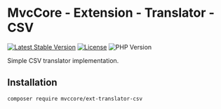 # MvcCore - Extension - Translator - CSV

[![Latest Stable Version](https://img.shields.io/badge/Stable-v5.2.1-brightgreen.svg?style=plastic)](https://github.com/mvccore/ext-translator-csv/releases)
[![License](https://img.shields.io/badge/License-BSD%203-brightgreen.svg?style=plastic)](https://mvccore.github.io/docs/mvccore/5.0.0/LICENSE.md)
![PHP Version](https://img.shields.io/badge/PHP->=5.4-brightgreen.svg?style=plastic)

Simple CSV translator implementation.

## Installation
```shell
composer require mvccore/ext-translator-csv
```